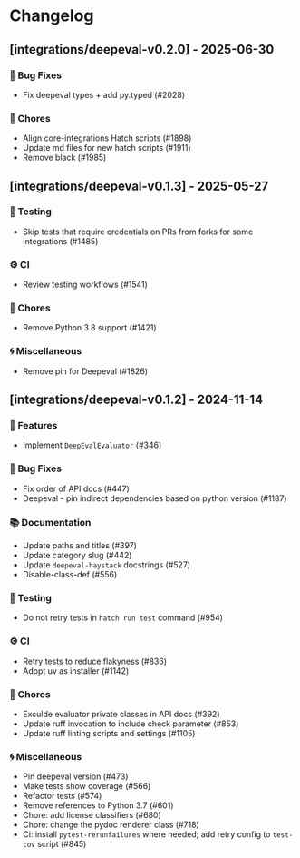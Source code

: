 # Changelog

## [integrations/deepeval-v0.2.0] - 2025-06-30

### 🐛 Bug Fixes

- Fix deepeval types + add py.typed (#2028)

### 🧹 Chores

- Align core-integrations Hatch scripts (#1898)
- Update md files for new hatch scripts (#1911)
- Remove black (#1985)


## [integrations/deepeval-v0.1.3] - 2025-05-27

### 🧪 Testing

- Skip tests that require credentials on PRs from forks for some integrations (#1485)

### ⚙️ CI

- Review testing workflows (#1541)

### 🧹 Chores

- Remove Python 3.8 support (#1421)

### 🌀 Miscellaneous

- Remove pin for Deepeval (#1826)

## [integrations/deepeval-v0.1.2] - 2024-11-14

### 🚀 Features

- Implement `DeepEvalEvaluator` (#346)

### 🐛 Bug Fixes

- Fix order of API docs (#447)
- Deepeval - pin indirect dependencies based on python version (#1187)

### 📚 Documentation

- Update paths and titles (#397)
- Update category slug (#442)
- Update `deepeval-haystack` docstrings (#527)
- Disable-class-def (#556)

### 🧪 Testing

- Do not retry tests in `hatch run test` command (#954)

### ⚙️ CI

- Retry tests to reduce flakyness (#836)
- Adopt uv as installer (#1142)

### 🧹 Chores

- Exculde evaluator private classes in API docs (#392)
- Update ruff invocation to include check parameter (#853)
- Update ruff linting scripts and settings (#1105)

### 🌀 Miscellaneous

- Pin deepeval version (#473)
- Make tests show coverage (#566)
- Refactor tests (#574)
- Remove references to Python 3.7 (#601)
- Chore: add license classifiers (#680)
- Chore: change the pydoc renderer class (#718)
- Ci: install `pytest-rerunfailures` where needed; add retry config to `test-cov` script (#845)

<!-- generated by git-cliff -->
